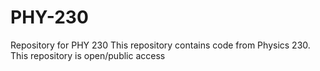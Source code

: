 # PHY-230
Repository for PHY 230
This repository contains code from Physics 230.
This repository is open/public access
